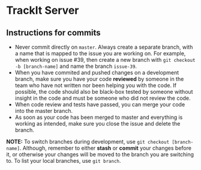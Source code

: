 # TrackIt Server 

## Instructions for commits

* Never commit directly on `master`. Always create a separate branch, with a name that is mapped to the issue you are working on. For example, when working on issue #39, then create a new branch with `git checkout -b [branch-name]` and name the branch `issue-39`.
* When you have commited and pushed changes on a development branch, make sure you have your code **reviewed** by someone in the team who have not written nor been helping you with the code. If possible, the code should also be black-box tested by someone without insight in the code and must be someone who did not review the code.
* When code review and tests have passed, you can merge your code into the master branch.
* As soon as your code has been merged to master and everything is working as intended, make sure you close the issue and delete the branch.

**NOTE:** To switch branches during development, use `git checkout [branch-name]`. Although, remember to either **stash** or **commit** your changes before it, or otherwise your changes will be moved to the branch you are switching to. To list your local branches, use `git branch`.

